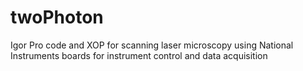 # twoPhoton
Igor Pro code and XOP for scanning laser microscopy using National Instruments boards for instrument control and data acquisition
